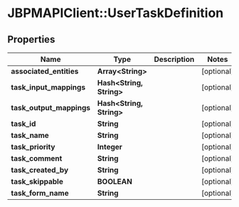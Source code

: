 # JBPMAPIClient::UserTaskDefinition

## Properties
Name | Type | Description | Notes
------------ | ------------- | ------------- | -------------
**associated_entities** | **Array&lt;String&gt;** |  | [optional] 
**task_input_mappings** | **Hash&lt;String, String&gt;** |  | [optional] 
**task_output_mappings** | **Hash&lt;String, String&gt;** |  | [optional] 
**task_id** | **String** |  | [optional] 
**task_name** | **String** |  | [optional] 
**task_priority** | **Integer** |  | [optional] 
**task_comment** | **String** |  | [optional] 
**task_created_by** | **String** |  | [optional] 
**task_skippable** | **BOOLEAN** |  | [optional] 
**task_form_name** | **String** |  | [optional] 



